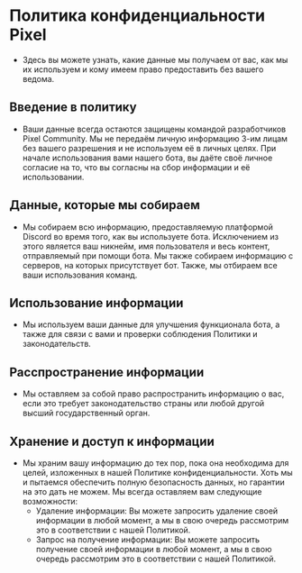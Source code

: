 # Политика конфиденциальности Pixel
- Здесь вы можете узнать, какие данные мы получаем от вас, как мы их используем и кому имеем право предоставить без вашего ведома.

## Введение в политику
- Ваши данные всегда остаются защищены командой разработчиков Pixel Community. Мы не передаём личную информацию 3-им лицам без вашего разрешения и не используем её в личных целях. При начале использования вами нашего бота, вы даёте своё личное согласие на то, что вы согласны на сбор информации и её использовании.

## Данные, которые мы собираем
- Мы собираем всю информацию, предоставляемую платформой Discord во время того, как вы используете бота. Исключением из этого является ваш никнейм, имя пользователя и весь контент, отправляемый при помощи бота. Мы также собираем информацию с серверов, на которых присутствует бот. Также, мы отбираем все ваши использования команд.

## Использование информации
- Мы используем ваши данные для улучшения функционала бота, а также для связи с вами и проверки соблюдения Политики и законодательств.

## Расспространение информации
- Мы оставляем за собой право распространить информацию о вас, если это требует законодательство страны или любой другой высший государственный орган.

## Хранение и доступ к информации
- Мы храним вашу информацию до тех пор, пока она необходима для целей, изложенных в нашей Политике конфиденциальности. Хоть мы и пытаемся обеспечить полную безопасность данных, но гарантии на это дать не можем. Мы всегда оставляем вам следующие возможности:
  * Удаление информации: Вы можете запросить удаление своей информации в любой момент, а мы в свою очередь рассмотрим это в соответствии с нашей Политикой.
  * Запрос на получение информации: Вы можете запросить получение своей информации в любой момент, а мы в свою очередь рассмотрим это в соответствии с нашей Политикой.
